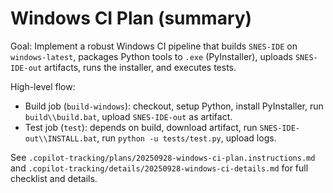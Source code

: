 # Windows CI Plan (summary)

Goal: Implement a robust Windows CI pipeline that builds `SNES-IDE` on `windows-latest`, packages Python tools to `.exe` (PyInstaller), uploads `SNES-IDE-out` artifacts, runs the installer, and executes tests.

High-level flow:
- Build job (`build-windows`): checkout, setup Python, install PyInstaller, run `build\\build.bat`, upload `SNES-IDE-out` as artifact.
- Test job (`test`): depends on build, download artifact, run `SNES-IDE-out\\INSTALL.bat`, run `python -u tests/test.py`, upload logs.

See `.copilot-tracking/plans/20250928-windows-ci-plan.instructions.md` and `.copilot-tracking/details/20250928-windows-ci-details.md` for full checklist and details.
